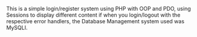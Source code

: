 This is a simple login/register system using PHP with OOP and PDO, using Sessions to display different content if when you login/logout with the respective error handlers, the  Database Management system used was MySQLI.